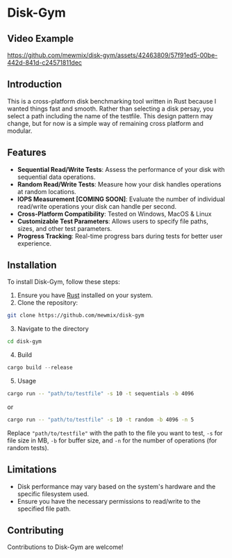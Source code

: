 # Disk-Gym
## Video Example
https://github.com/mewmix/disk-gym/assets/42463809/57f91ed5-00be-442d-841d-c24571811dec

## Introduction
This is a cross-platform disk benchmarking tool written in Rust because I wanted things fast and smooth. Rather than selecting a disk persay, you select a path including the name of the testfile. This design pattern may change, but for now is a simple way of remaining cross platform and modular. 

## Features
- **Sequential Read/Write Tests**: Assess the performance of your disk with sequential data operations.
- **Random Read/Write Tests**: Measure how your disk handles operations at random locations.
- **IOPS Measurement [COMING SOON]**: Evaluate the number of individual read/write operations your disk can handle per second.
- **Cross-Platform Compatibility**: Tested on Windows, MacOS & Linux
- **Customizable Test Parameters**: Allows users to specify file paths, sizes, and other test parameters.
- **Progress Tracking**: Real-time progress bars during tests for better user experience.

## Installation
To install Disk-Gym, follow these steps:
1. Ensure you have [Rust](https://www.rust-lang.org/tools/install) installed on your system.
2. Clone the repository: 
```bash
git clone https://github.com/mewmix/disk-gym
```

3. Navigate to the directory

```bash
cd disk-gym
```
4. Build
```rust
cargo build --release

```

5. Usage 

```bash
cargo run -- "path/to/testfile" -s 10 -t sequentials -b 4096


```

or

```bash
cargo run -- "path/to/testfile" -s 10 -t random -b 4096 -n 5

```

Replace `"path/to/testfile"` with the path to the file you want to test, `-s` for file size in MB, `-b` for buffer size, and `-n` for the number of operations (for random tests).

## Limitations
- Disk performance may vary based on the system's hardware and the specific filesystem used.
- Ensure you have the necessary permissions to read/write to the specified file path.

## Contributing
Contributions to Disk-Gym are welcome! 

